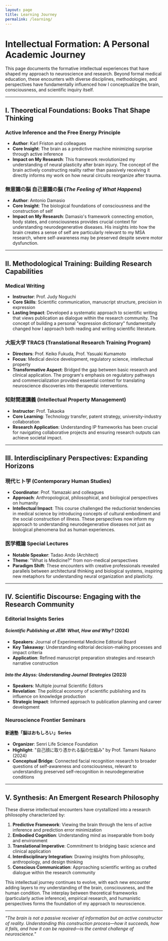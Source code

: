 ```yaml
---
layout: page
title: Learning Journey
permalink: /learning/
---
```


# Intellectual Formation: A Personal Academic Journey

This page documents the formative intellectual experiences that have shaped my approach to neuroscience and research. Beyond formal medical education, these encounters with diverse disciplines, methodologies, and perspectives have fundamentally influenced how I conceptualize the brain, consciousness, and scientific inquiry itself.

---

## I. Theoretical Foundations: Books That Shape Thinking

### Active Inference and the Free Energy Principle
- **Author**: Karl Friston and colleagues
- **Core Insight**: The brain as a predictive machine minimizing surprise through active inference
- **Impact on My Research**: This framework revolutionized my understanding of neural plasticity after brain injury. The concept of the brain actively constructing reality rather than passively receiving it directly informs my work on how neural circuits reorganize after trauma.

### 無意識の脳 自己意識の脳 (*The Feeling of What Happens*)
- **Author**: Antonio Damasio
- **Core Insight**: The biological foundations of consciousness and the construction of self
- **Impact on My Research**: Damasio's framework connecting emotion, body states, and consciousness provides crucial context for understanding neurodegenerative diseases. His insights into how the brain creates a sense of self are particularly relevant to my MSA research, where self-awareness may be preserved despite severe motor dysfunction.


---

## II. Methodological Training: Building Research Capabilities

### Medical Writing
- **Instructor**: Prof. Judy Noguchi
- **Core Skills**: Scientific communication, manuscript structure, precision in expression
- **Lasting Impact**: Developed a systematic approach to scientific writing that views publication as dialogue within the research community. The concept of building a personal "expression dictionary" fundamentally changed how I approach both reading and writing scientific literature.

### 大阪大学 TRACS (Translational Research Training Program)
- **Directors**: Prof. Keiko Fukuda, Prof. Yasuaki Kumamoto
- **Focus**: Medical device development, regulatory science, intellectual property
- **Transformative Aspect**: Bridged the gap between basic research and clinical application. The program's emphasis on regulatory pathways and commercialization provided essential context for translating neuroscience discoveries into therapeutic interventions.

### 知財関連講義 (Intellectual Property Management)
- **Instructor**: Prof. Takaoka
- **Core Learning**: Technology transfer, patent strategy, university-industry collaboration
- **Research Application**: Understanding IP frameworks has been crucial for navigating collaborative projects and ensuring research outputs can achieve societal impact.

---

## III. Interdisciplinary Perspectives: Expanding Horizons

### 現代ヒト学 (Contemporary Human Studies)
- **Coordinator**: Prof. Yamazaki and colleagues
- **Approach**: Anthropological, philosophical, and biological perspectives on humanity
- **Intellectual Impact**: This course challenged the reductionist tendencies in medical science by introducing concepts of cultural embodiment and the social construction of illness. These perspectives now inform my approach to understanding neurodegenerative diseases not just as biological phenomena but as human experiences.

### 医学概論 Special Lectures
- **Notable Speaker**: Tadao Ando (Architect)
- **Theme**: "What is Medicine?" from non-medical perspectives
- **Paradigm Shift**: These encounters with creative professionals revealed parallels between architectural thinking and biological systems, inspiring new metaphors for understanding neural organization and plasticity.

---

## IV. Scientific Discourse: Engaging with the Research Community

### Editorial Insights Series

#### *Scientific Publishing at JEM: What, How and Why?* (2024)
- **Speakers**: Journal of Experimental Medicine Editorial Board
- **Key Takeaway**: Understanding editorial decision-making processes and impact criteria
- **Application**: Refined manuscript preparation strategies and research narrative construction

#### *Into the Abyss: Understanding Journal Strategies* (2023)
- **Speakers**: Multiple journal Scientific Editors
- **Revelation**: The political economy of scientific publishing and its influence on knowledge production
- **Strategic Impact**: Informed approach to publication planning and career development

### Neuroscience Frontier Seminars

#### 新適塾「脳はおもしろい」Series
- **Organizer**: Senri Life Science Foundation
- **Highlight**: "自己顔に取り憑かれる脳の仕組み" by Prof. Tamami Nakano (2024)
- **Conceptual Bridge**: Connected facial recognition research to broader questions of self-awareness and consciousness, relevant to understanding preserved self-recognition in neurodegenerative conditions

---

## V. Synthesis: An Emergent Research Philosophy

These diverse intellectual encounters have crystallized into a research philosophy characterized by:

1. **Predictive Framework**: Viewing the brain through the lens of active inference and prediction error minimization
2. **Embodied Cognition**: Understanding mind as inseparable from body and environment
3. **Translational Imperative**: Commitment to bridging basic science and clinical application
4. **Interdisciplinary Integration**: Drawing insights from philosophy, anthropology, and design thinking
5. **Conscious Communication**: Approaching scientific writing as crafted dialogue within the research community

This intellectual journey continues to evolve, with each new encounter adding layers to my understanding of the brain, consciousness, and the human condition. The interplay between theoretical frameworks (particularly active inference), empirical research, and humanistic perspectives forms the foundation of my approach to neuroscience.

---

*"The brain is not a passive receiver of information but an active constructor of reality. Understanding this construction process—how it succeeds, how it fails, and how it can be repaired—is the central challenge of neuroscience."*